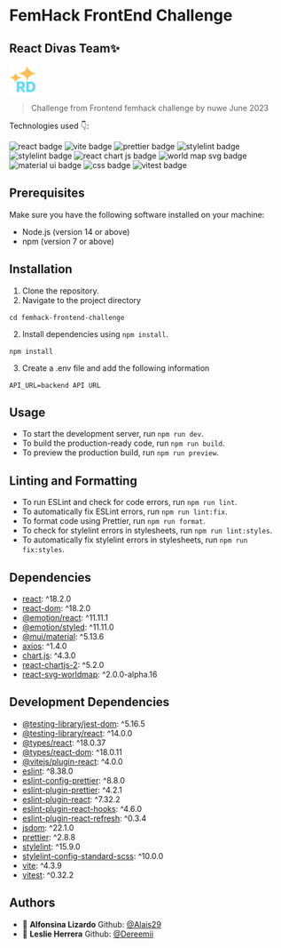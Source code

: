 # FemHack FrontEnd Challenge 
<h2>React Divas Team✨</h2> 

<img alt="react badge" src="src/assets/logo.png" />


> Challenge from Frontend femhack challenge by nuwe June 2023

Technologies used 👇:

<span>
<img alt="react badge" src="https://img.shields.io/badge/React-20232A?style=for-the-badge&logo=react&logoColor=61DAFB" />
 </span>
<span> 
<span> 
<img alt="vite badge" src="https://img.shields.io/badge/Vite-B73BFE?style=for-the-badge&logo=vite&logoColor=FFD62E" />
</span>
<span>
<img alt="prettier badge" src="https://img.shields.io/badge/prettier-1A2C34?style=for-the-badge&logo=prettier&logoColor=F7BA3E" />
</span>
<span>
<img alt="stylelint badge" src="https://img.shields.io/badge/stylelint-000?style=for-the-badge&logo=stylelint&logoColor=white" />
</span>
<span>
<img alt="stylelint badge" src="https://img.shields.io/badge/eslint-3A33D1?style=for-the-badge&logo=eslint&logoColor=white" />
</span>
 <span>
<img alt="react chart js badge" src="https://img.shields.io/badge/Chart.js-FF6384?style=for-the-badge&logo=chartdotjs&logoColor=white" />
 </span>
 <span>
<img alt="world map svg badge" src="https://img.shields.io/badge/worldMapSVG-238636?style=for-the-badge&logo=world&logoColor=white" />
 </span>
  <span>
<img alt="material ui badge" src="https://img.shields.io/badge/Material%20UI-007FFF?style=for-the-badge&logo=mui&logoColor=white" />
 </span>
  <span>
<img alt="css badge" src="https://img.shields.io/badge/CSS3-1572B6?style=for-the-badge&logo=css3&logoColor=white" />
 </span>
 <span> 
<img alt="vitest badge" src="https://img.shields.io/badge/Vitest-B73BFE?style=for-the-badge&logo=vitest&logoColor=FFD62E" />
</span>
 


## Prerequisites
Make sure you have the following software installed on your machine:

- Node.js (version 14 or above)
- npm (version 7 or above)


## Installation

1. Clone the repository.
2. Navigate to the project directory
```
cd femhack-frontend-challenge
```
2. Install dependencies using `npm install`.
```
npm install
```
3. Create a .env file and add the following information
```
API_URL=backend API URL
```


## Usage

- To start the development server, run `npm run dev`.
- To build the production-ready code, run `npm run build`.
- To preview the production build, run `npm run preview`.

## Linting and Formatting

- To run ESLint and check for code errors, run `npm run lint`.
- To automatically fix ESLint errors, run `npm run lint:fix`.
- To format code using Prettier, run `npm run format`.
- To check for stylelint errors in stylesheets, run `npm run lint:styles`.
- To automatically fix stylelint errors in stylesheets, run `npm run fix:styles`.


## Dependencies

- [react](https://www.npmjs.com/package/react): ^18.2.0
- [react-dom](https://www.npmjs.com/package/react-dom): ^18.2.0
- [@emotion/react](https://www.npmjs.com/package/@emotion/react): ^11.11.1
- [@emotion/styled](https://www.npmjs.com/package/@emotion/styled): ^11.11.0
- [@mui/material](https://www.npmjs.com/package/@mui/material): ^5.13.6
- [axios](https://www.npmjs.com/package/axios): ^1.4.0
- [chart.js](https://www.npmjs.com/package/chart.js): ^4.3.0
- [react-chartjs-2](https://www.npmjs.com/package/react-chartjs-2): ^5.2.0
- [react-svg-worldmap](https://www.npmjs.com/package/react-svg-worldmap): ^2.0.0-alpha.16

## Development Dependencies

- [@testing-library/jest-dom](https://www.npmjs.com/package/@testing-library/jest-dom): ^5.16.5
- [@testing-library/react](https://www.npmjs.com/package/@testing-library/react): ^14.0.0
- [@types/react](https://www.npmjs.com/package/@types/react): ^18.0.37
- [@types/react-dom](https://www.npmjs.com/package/@types/react-dom): ^18.0.11
- [@vitejs/plugin-react](https://www.npmjs.com/package/@vitejs/plugin-react): ^4.0.0
- [eslint](https://www.npmjs.com/package/eslint): ^8.38.0
- [eslint-config-prettier](https://www.npmjs.com/package/eslint-config-prettier): ^8.8.0
- [eslint-plugin-prettier](https://www.npmjs.com/package/eslint-plugin-prettier): ^4.2.1
- [eslint-plugin-react](https://www.npmjs.com/package/eslint-plugin-react): ^7.32.2
- [eslint-plugin-react-hooks](https://www.npmjs.com/package/eslint-plugin-react-hooks): ^4.6.0
- [eslint-plugin-react-refresh](https://www.npmjs.com/package/eslint-plugin-react-refresh): ^0.3.4
- [jsdom](https://www.npmjs.com/package/jsdom): ^22.1.0
- [prettier](https://www.npmjs.com/package/prettier): ^2.8.8
- [stylelint](https://www.npmjs.com/package/stylelint): ^15.9.0
- [stylelint-config-standard-scss](https://www.npmjs.com/package/stylelint-config-standard-scss): ^10.0.0
- [vite](https://www.npmjs.com/package/vite): ^4.3.9
- [vitest](https://www.npmjs.com/package/vitest): ^0.32.2

## Authors
- 👤 **Alfonsina Lizardo** Github: [@Alais29](https://github.com/Alais29)
- 👤 **Leslie Herrera** Github: [@Dereemii](https://github.com/Dereemii)
